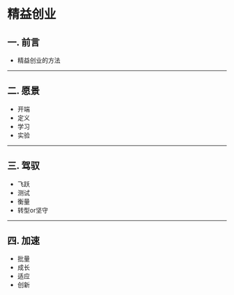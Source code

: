 # 精益创业

## 一. 前言

- 精益创业的方法

---

## 二. 愿景

- 开端
- 定义
- 学习
- 实验

---

## 三. **驾驭**

- 飞跃
- 测试
- 衡量
- 转型or坚守

---

## 四. 加速

- 批量
- 成长
- 适应
- 创新


